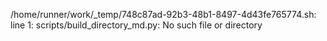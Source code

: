 /home/runner/work/_temp/748c87ad-92b3-48b1-8497-4d43fe765774.sh: line 1: scripts/build_directory_md.py: No such file or directory
